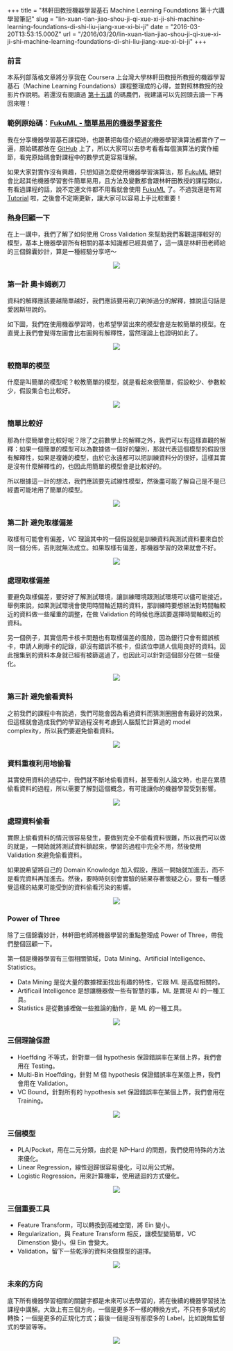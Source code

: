+++
title = "林軒田教授機器學習基石 Machine Learning Foundations 第十六講學習筆記"
slug = "lin-xuan-tian-jiao-shou-ji-qi-xue-xi-ji-shi-machine-learning-foundations-di-shi-liu-jiang-xue-xi-bi-ji"
date = "2016-03-20T13:53:15.000Z"
url = "/2016/03/20/lin-xuan-tian-jiao-shou-ji-qi-xue-xi-ji-shi-machine-learning-foundations-di-shi-liu-jiang-xue-xi-bi-ji"
+++

### 前言

本系列部落格文章將分享我在 Coursera 上台灣大學林軒田教授所教授的機器學習基石（Machine Learning Foundations）課程整理成的心得，並對照林教授的投影片作說明。若還沒有閱讀過 [第十五講](http://blog.fukuball.com/lin-xuan-tian-jiao-shou-ji-qi-xue-xi-ji-shi-machine-learning-foundations-di-shi-wu-jiang-xue-xi-bi-ji/) 的碼農們，我建議可以先回頭去讀一下再回來喔！

### 範例原始碼：[FukuML - 簡單易用的機器學習套件](https://github.com/fukuball/fuku-ml)

我在分享機器學習基石課程時，也跟著把每個介紹過的機器學習演算法都實作了一遍，原始碼都放在 [GitHub](https://github.com/fukuball/fuku-ml) 上了，所以大家可以去參考看看每個演算法的實作細節，看完原始碼會對課程中的數學式更容易理解。

如果大家對實作沒有興趣，只想知道怎麼使用機器學習演算法，那 [FukuML](https://github.com/fukuball/fuku-ml) 絕對會比起其他機器學習套件簡單易用，且方法及變數都會跟林軒田教授的課程類似，有看過課程的話，說不定連文件都不用看就會使用 [FukuML](https://github.com/fukuball/fuku-ml) 了。不過我還是有寫 [Tutorial](https://github.com/fukuball/FukuML-Tutorial) 啦，之後會不定期更新，讓大家可以容易上手比較重要！

### 熱身回顧一下

在上一講中，我們了解了如何使用 Cross Validation 來幫助我們客觀選擇較好的模型，基本上機器學習所有相關的基本知識都已經具備了，這一講是林軒田老師給的三個錦囊妙計，算是一種經驗分享吧～

<p style="text-align:center">
    <img src="http://static.obeobe.com/image/blog-image/Machine-Learning-Foundations-16-1.png">
</p>

### 第一計 奧卡姆剃刀

資料的解釋應該要越簡單越好，我們應該要用剃刀剃掉過分的解釋，據說這句話是愛因斯坦說的。

如下圖，我們在使用機器學習時，也希望學習出來的模型會是左較簡單的模型。在直覺上我們會覺得左圖會比右圖夠有解釋性，當然理論上也證明如此了。
    
<p style="text-align:center">
    <img src="http://static.obeobe.com/image/blog-image/Machine-Learning-Foundations-16-2.png">
</p>

### 較簡單的模型

什麼是叫簡單的模型呢？較教簡單的模型，就是看起來很簡單，假設較少、參數較少，假設集合也比較好。

<p style="text-align:center">
    <img src="http://static.obeobe.com/image/blog-image/Machine-Learning-Foundations-16-3.png">
</p>

### 簡單比較好

那為什麼簡單會比較好呢？除了之前數學上的解釋之外，我們可以有這樣直觀的解釋：如果一個簡單的模型可以為數據做一個好的鑒別，那就代表這個模型的假設很有解釋性，如果是複雜的模型，由於它永遠都可以把訓練資料分的很好，這樣其實是沒有什麼解釋性的，也因此用簡單的模型會是比較好的。

所以根據這一計的想法，我們應該要先試線性模型，然後盡可能了解自己是不是已經盡可能地用了簡單的模型。

<p style="text-align:center">
    <img src="http://static.obeobe.com/image/blog-image/Machine-Learning-Foundations-16-4.png">
</p>

### 第二計 避免取樣偏差

取樣有可能會有偏差，VC 理論其中的一個假設就是訓練資料與測試資料要來自於同一個分佈，否則就無法成立。如果取樣有偏差，那機器學習的效果就會不好。

<p style="text-align:center">
    <img src="http://static.obeobe.com/image/blog-image/Machine-Learning-Foundations-16-5.png">
</p>

### 處理取樣偏差

要避免取樣偏差，要好好了解測試環境，讓訓練環境跟測試環境可以儘可能接近。舉例來說，如果測試環境會使用時間軸近期的資料，那訓練時要想辦法對時間軸較近的資料做一些權重的調整，在做 Validation 的時候也應該要選擇時間軸較近的資料。

另一個例子，其實信用卡核卡問題也有取樣偏差的風險，因為銀行只會有錯誤核卡，申請人刷爆卡的記錄，卻沒有錯誤不核卡，但該位申請人信用良好的資料。因此搜集到的資料本身就已經有被篩選過了，也因此可以針對這個部分在做一些優化。

<p style="text-align:center">
    <img src="http://static.obeobe.com/image/blog-image/Machine-Learning-Foundations-16-6.png">
</p>

### 第三計 避免偷看資料

之前我們的課程中有說過，我們可能會因為看過資料而猜測圈圈會有最好的效果，但這樣就會造成我們的學習過程沒有考慮到人腦幫忙計算過的 model complexity，所以我們要避免偷看資料。

<p style="text-align:center">
    <img src="http://static.obeobe.com/image/blog-image/Machine-Learning-Foundations-16-7.png">
</p>

### 資料重複利用地偷看

其實使用資料的過程中，我們就不斷地偷看資料，甚至看別人論文時，也是在累積偷看資料的過程，所以需要了解到這個概念，有可能讓你的機器學習受到影響。

<p style="text-align:center">
    <img src="http://static.obeobe.com/image/blog-image/Machine-Learning-Foundations-16-8.png">
</p>

### 處理資料偷看

實際上偷看資料的情況很容易發生，要做到完全不偷看資料很難，所以我們可以做的就是，一開始就將測試資料鎖起來，學習的過程中完全不用，然後使用 Validation 來避免偷看資料。

如果說希望將自己的 Domain Knowledge 加入假設，應該一開始就加進去，而不是看完資料再加進去。然後，要時時刻刻會實驗的結果存著懷疑之心，要有一種感覺這樣的結果可能受到的資料偷看污染的影響。

<p style="text-align:center">
    <img src="http://static.obeobe.com/image/blog-image/Machine-Learning-Foundations-16-9.png">
</p>

### Power of Three

除了三個錦囊妙計，林軒田老師將機器學習的重點整理成 Power of Three，帶我們整個回顧一下。

第一個是機器學習有三個相關領域，Data Mining、Artificial Intelligence、Statistics。

- Data Mining 是從大量的數據裡面找出有趣的特性，它跟 ML 是高度相關的。
- Artificail Intelligence 是想讓機器做一些有智慧的事，ML 是實現 AI 的一種工具。 
- Statistics 是從數據裡做一些推論的動作，是 ML 的一種工具。

<p style="text-align:center">
    <img src="http://static.obeobe.com/image/blog-image/Machine-Learning-Foundations-16-10.png">
</p>

### 三個理論保證

- Hoeffding 不等式，針對單一個 hypothesis 保證錯誤率在某個上界，我們會用在 Testing。
- Multi-Bin Hoeffding，針對 M 個 hypothesis 保證錯誤率在某個上界，我們會用在 Validation。
- VC Bound，針對所有的 hypothesis set 保證錯誤率在某個上界，我們會用在 Training。

<p style="text-align:center">
    <img src="http://static.obeobe.com/image/blog-image/Machine-Learning-Foundations-16-11.png">
</p>

### 三個模型

- PLA/Pocket，用在二元分類，由於是 NP-Hard 的問題，我們使用特殊的方法來優化。
- Linear Regression，線性迴歸很容易優化，可以用公式解。
- Logistic Regression，用來計算機率，使用遞迴的方式優化。

<p style="text-align:center">
    <img src="http://static.obeobe.com/image/blog-image/Machine-Learning-Foundations-16-12.png">
</p>

### 三個重要工具

- Feature Transform，可以轉換到高維空間，將 Ein 變小。
- Regularization，與 Feature Transform 相反，讓模型變簡單，VC Dimenstion 變小，但 Ein 會變大。
- Validation，留下一些乾淨的資料來做模型的選擇。

<p style="text-align:center">
    <img src="http://static.obeobe.com/image/blog-image/Machine-Learning-Foundations-16-13.png">
</p>

### 未來的方向

底下所有機器學習相關的關鍵字都是未來可以去學習的，將在後續的機器學習技法課程中講解。大致上有三個方向，一個是更多不一樣的轉換方式，不只有多項式的轉換；一個是更多的正規化方式；最後一個是沒有那麼多的 Label，比如說無監督式的學習等等。

<p style="text-align:center">
    <img src="http://static.obeobe.com/image/blog-image/Machine-Learning-Foundations-16-15.png">
</p>